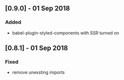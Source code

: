 ## [0.9.0] - 01 Sep 2018
### Added
 - babel-plugin-styled-components with SSR turned on

## [0.8.1] - 01 Sep 2018
### Fixed
 - remove unexsting imports
